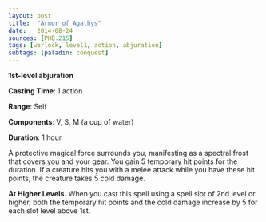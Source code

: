 ```yaml
---
layout: post
title:  "Armor of Agathys"
date:   2014-08-24
sources: [PHB.215]
tags: [warlock, level1, action, abjuration]
subtags: [paladin: conquest]
---
```


**1st-level abjuration**

**Casting Time**: 1 action

**Range**: Self

**Components**: V, S, M (a cup of water)

**Duration**: 1 hour

A protective magical force surrounds you, manifesting as a spectral frost that covers you and your gear. You gain 5 temporary hit points for the duration. If a creature hits you with a melee attack while you have these hit points, the creature takes 5 cold damage.

**At Higher Levels.** When you cast this spell using a spell slot of 2nd level or higher, both the temporary hit points and the cold damage increase by 5 for each slot level above 1st.
